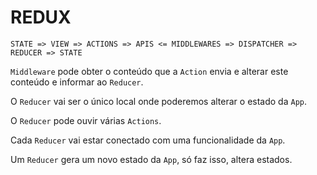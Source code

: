# REDUX

```
STATE => VIEW => ACTIONS => APIS <= MIDDLEWARES => DISPATCHER => REDUCER => STATE
```

`Middleware` pode obter o conteúdo que a `Action` envia e alterar este conteúdo e informar ao `Reducer`.

O `Reducer` vai ser o único local onde poderemos alterar o estado da `App`.

O `Reducer` pode ouvir várias `Actions`.

Cada `Reducer` vai estar conectado com uma funcionalidade da `App`.

Um `Reducer` gera um novo estado da `App`, só faz isso, altera estados.

